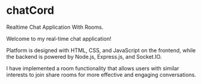# chatCord
Realtime Chat Application With Rooms.

Welcome to my real-time chat application! 

Platform is designed with HTML, CSS, and JavaScript on the frontend, while the backend is powered by Node.js, Express.js, and Socket.IO. 

I have implemented a room functionality that allows users with similar interests to join share rooms for more effective and engaging conversations.

